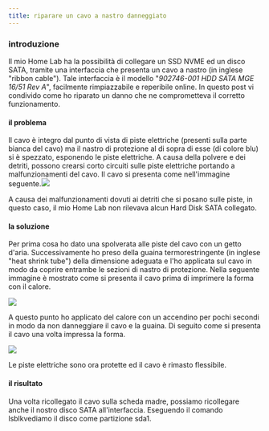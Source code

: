 ```yaml
---
title: riparare un cavo a nastro danneggiato
---
```


### introduzione

Il mio Home Lab ha la possibilità di collegare un SSD NVME ed un disco SATA, tramite una interfaccia che presenta un cavo a nastro (in inglese "ribbon cable"). Tale interfaccia è il modello "*902746-001 HDD SATA MGE 16/51 Rev A*", facilmente rimpiazzabile e reperibile online. In questo post vi condivido come ho riparato un danno che ne comprometteva il corretto funzionamento.

#### il problema

Il cavo è integro dal punto di vista di piste elettriche (presenti sulla parte bianca del cavo) ma il nastro di protezione al di sopra di esse (di colore blu) si è spezzato, esponendo le piste elettriche. A causa della polvere e dei detriti, possono crearsi corto circuiti sulle piste elettriche portando a malfunzionamenti del cavo. Il cavo si presenta come nell'immagine seguente.![](/static_images/repairing/ribbon_cable_fix/damagedcable.jpg)

A causa dei malfunzionamenti dovuti ai detriti che si posano sulle piste, in questo caso, il mio Home Lab non rilevava alcun Hard Disk SATA collegato.

#### la soluzione

Per prima cosa ho dato una spolverata alle piste del cavo con un getto d'aria. Successivamente ho preso della guaina termorestringente (in inglese "heat shrink tube") della dimensione adeguata e l'ho applicata sul cavo in modo da coprire entrambe le sezioni di nastro di protezione. Nella seguente immagine è mostrato come si presenta il cavo prima di imprimere la forma con il calore.

![](/static_images/repairing/ribbon_cable_fix/damaged_with_tube.jpg)

A questo punto ho applicato del calore con un accendino per pochi secondi in modo da non danneggiare il cavo e la guaina. Di seguito come si presenta il cavo una volta impressa la forma.

![](/static_images/repairing/ribbon_cable_fix/fixed_cable.jpg)

Le piste elettriche sono ora protette ed il cavo è rimasto flessibile.

#### il risultato

Una volta ricollegato il cavo sulla scheda madre, possiamo ricollegare anche il nostro disco SATA all'interfaccia. Eseguendo il comando lsblkvediamo il disco come partizione sda1.
